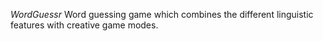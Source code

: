 *WordGuessr*
Word guessing game which combines the different linguistic features with creative game modes.
